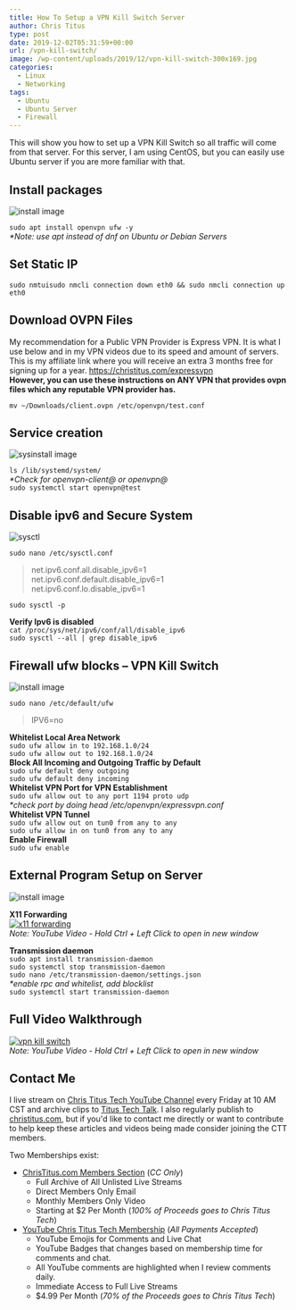 ```yaml
---
title: How To Setup a VPN Kill Switch Server
author: Chris Titus
type: post
date: 2019-12-02T05:31:59+00:00
url: /vpn-kill-switch/
image: /wp-content/uploads/2019/12/vpn-kill-switch-300x169.jpg
categories:
  - Linux
  - Networking
tags:
  - Ubuntu
  - Ubuntu Server
  - Firewall
---
```

This will show you how to set up a VPN Kill Switch so all traffic will come from that server. For this server, I am using CentOS, but you can easily use Ubuntu server if you are more familiar with that. <!--more-->

## Install packages

![install image](../wp-content/uploads/2019/12/instal.png)

`sudo apt install openvpn ufw -y`  
_*Note: use apt instead of dnf on Ubuntu or Debian Servers_

## Set Static IP

`sudo nmtuisudo nmcli connection down eth0 && sudo nmcli connection up eth0`

## Download OVPN Files

My recommendation for a Public VPN Provider is Express VPN. It is what I use below and in my VPN videos due to its speed and amount of servers. This is my affiliate link where you will receive an extra 3 months free for signing up for a year. <https://christitus.com/expressvpn>  
**However, you can use these instructions on ANY VPN that provides ovpn files which any reputable VPN provider has.** 

`mv ~/Downloads/client.ovpn /etc/openvpn/test.conf`

<!--adsense-->

## Service creation

![sysinstall image](../wp-content/uploads/2019/12/sysinstall.png)

`ls /lib/systemd/system/`  
_*Check for openvpn-client@ or openvpn@_  
`sudo systemctl start openvpn@test`

## Disable ipv6 and Secure System

![sysctl](../wp-content/uploads/2019/12/sysctl.png)

`sudo nano /etc/sysctl.conf`  
> net.ipv6.conf.all.disable_ipv6=1   
> net.ipv6.conf.default.disable_ipv6=1   
> net.ipv6.conf.lo.disable_ipv6=1

`sudo sysctl -p`

**Verify Ipv6 is disabled**  
`cat /proc/sys/net/ipv6/conf/all/disable_ipv6`  
`sudo sysctl --all | grep disable_ipv6`

## Firewall ufw blocks &#8211; VPN Kill Switch

![install image](../wp-content/uploads/2019/12/vpnsetup.png)

`sudo nano /etc/default/ufw`  
> IPV6=no

**Whitelist Local Area Network**  
`sudo ufw allow in to 192.168.1.0/24`  
`sudo ufw allow out to 192.168.1.0/24`  
**Block All Incoming and Outgoing Traffic by Default**  
`sudo ufw default deny outgoing`  
`sudo ufw default deny incoming`  
**Whitelist VPN Port for VPN Establishment**  
`sudo ufw allow out to any port 1194 proto udp`  
_*check port by doing head /etc/openvpn/expressvpn.conf_  
**Whitelist VPN Tunnel**  
`sudo ufw allow out on tun0 from any to any`  
`sudo ufw allow in on tun0 from any to any`  
**Enable Firewall**  
`sudo ufw enable`

## External Program Setup on Server

![install image](../wp-content/uploads/2019/12/transmission.png)

**X11 Forwarding**  
[![x11 forwarding](https://img.youtube.com/vi/auePeI8vZA8/0.jpg)](https://www.youtube.com/watch?v=auePeI8vZA8)  
_Note: YouTube Video - Hold Ctrl + Left Click to open in new window_

**Transmission daemon**  
`sudo apt install transmission-daemon`  
`sudo systemctl stop transmission-daemon`  
`sudo nano /etc/transmission-daemon/settings.json`  
_*enable rpc and whitelist, add blocklist_  
`sudo systemctl start transmission-daemon`

## Full Video Walkthrough
[![vpn kill switch](https://img.youtube.com/vi/wc-Ti8UoPoA/0.jpg)](https://www.youtube.com/watch?v=wc-Ti8UoPoA)  
_Note: YouTube Video - Hold Ctrl + Left Click to open in new window_

## Contact Me

I live stream on [Chris Titus Tech YouTube Channel][1] every Friday at 10 AM CST and archive clips to [Titus Tech Talk][2]. I also regularly publish to [christitus.com][3], but if you'd like to contact me directly or want to contribute to help keep these articles and videos being made consider joining the CTT members. 

Two Memberships exist:
- [ChrisTitus.com Members Section][4] (_CC Only_)
  - Full Archive of All Unlisted Live Streams
  - Direct Members Only Email
  - Monthly Members Only Video
  - Starting at $2 Per Month (_100% of Proceeds goes to Chris Titus Tech_)
- [YouTube Chris Titus Tech Membership][5] (_All Payments Accepted_)
  - YouTube Emojis for Comments and Live Chat
  - YouTube Badges that changes based on membership time for comments and chat.
  - All YouTube comments are highlighted when I review comments daily. 
  - Immediate Access to Full Live Streams
  - $4.99 Per Month (_70% of the Proceeds goes to Chris Titus Tech_)

 [1]: https://www.youtube.com/c/ChrisTitusTech
 [2]: https://www.youtube.com/c/ChrisTitusTechStreams
 [3]: https://christitus.com/
 [4]: https://portal.christitus.com
 [5]: https://links.christitus.com/join